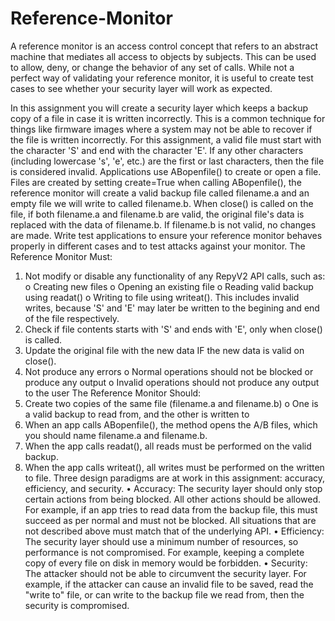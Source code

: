 # Reference-Monitor

A reference monitor is an access control concept that refers to an abstract machine that mediates all access to objects by subjects. This can be used to allow, deny, or change the behavior of any set of calls. While not a perfect way of validating your reference monitor, it is useful to create test cases to see whether your security layer will work as expected.

In this assignment you will create a security layer which keeps a backup copy of a file in case it is written incorrectly. This is a common technique for things like firmware images where a system may not be able to recover if the file is written incorrectly. For this assignment, a valid file must start with the character 'S' and end with the character 'E'. If any other characters (including lowercase 's', 'e', etc.) are the first or last characters, then the file is considered invalid.
Applications use ABopenfile() to create or open a file. Files are created by setting create=True when calling ABopenfile(), the reference monitor will create a valid backup file called filename.a and an empty file we will write to called filename.b. When close() is called on the file, if both filename.a and filename.b are valid, the original file's data is replaced with the data of filename.b. If filename.b is not valid, no changes are made.
Write test applications to ensure your reference monitor behaves properly in different cases and to test attacks against your monitor.
The Reference Monitor Must:
1.	Not modify or disable any functionality of any RepyV2 API calls, such as:
o	Creating new files
o	Opening an existing file
o	Reading valid backup using readat()
o	Writing to file using writeat(). This includes invalid writes, because 'S' and 'E' may later be written to the begining and end of the file respectively.
2.	Check if file contents starts with 'S' and ends with 'E', only when close() is called.
3.	Update the original file with the new data IF the new data is valid on close().
4.	Not produce any errors
o	Normal operations should not be blocked or produce any output
o	Invalid operations should not produce any output to the user
The Reference Monitor Should:
1.	Create two copies of the same file (filename.a and filename.b)
o	One is a valid backup to read from, and the other is written to
2.	When an app calls ABopenfile(), the method opens the A/B files, which you should name filename.a and filename.b.
3.	When the app calls readat(), all reads must be performed on the valid backup.
4.	When the app calls writeat(), all writes must be performed on the written to file.
Three design paradigms are at work in this assignment: accuracy, efficiency, and security.
•	Accuracy: The security layer should only stop certain actions from being blocked. All other actions should be allowed. For example, if an app tries to read data from the backup file, this must succeed as per normal and must not be blocked. All situations that are not described above must match that of the underlying API.
•	Efficiency: The security layer should use a minimum number of resources, so performance is not compromised. For example, keeping a complete copy of every file on disk in memory would be forbidden.
•	Security: The attacker should not be able to circumvent the security layer. For example, if the attacker can cause an invalid file to be saved, read the "write to" file, or can write to the backup file we read from, then the security is compromised.
